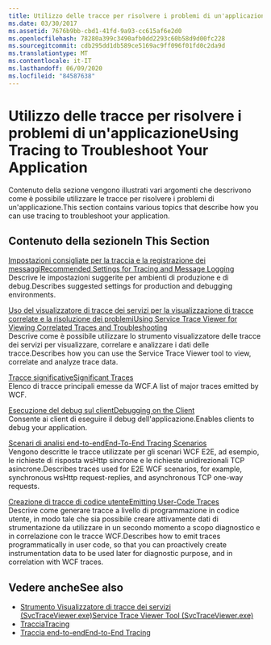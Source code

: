 ```yaml
---
title: Utilizzo delle tracce per risolvere i problemi di un'applicazione
ms.date: 03/30/2017
ms.assetid: 7676b9bb-cbd1-41fd-9a93-cc615af6e2d0
ms.openlocfilehash: 78280a399c3490afb0dd2293c60b58d9d00fc228
ms.sourcegitcommit: cdb295dd1db589ce5169ac9ff096f01fd0c2da9d
ms.translationtype: MT
ms.contentlocale: it-IT
ms.lasthandoff: 06/09/2020
ms.locfileid: "84587638"
---
```

# <a name="using-tracing-to-troubleshoot-your-application"></a><span data-ttu-id="d0831-102">Utilizzo delle tracce per risolvere i problemi di un'applicazione</span><span class="sxs-lookup"><span data-stu-id="d0831-102">Using Tracing to Troubleshoot Your Application</span></span>
<span data-ttu-id="d0831-103">Contenuto della sezione vengono illustrati vari argomenti che descrivono come è possibile utilizzare le tracce per risolvere i problemi di un'applicazione.</span><span class="sxs-lookup"><span data-stu-id="d0831-103">This section contains various topics that describe how you can use tracing to troubleshoot your application.</span></span>  
  
## <a name="in-this-section"></a><span data-ttu-id="d0831-104">Contenuto della sezione</span><span class="sxs-lookup"><span data-stu-id="d0831-104">In This Section</span></span>  
 [<span data-ttu-id="d0831-105">Impostazioni consigliate per la traccia e la registrazione dei messaggi</span><span class="sxs-lookup"><span data-stu-id="d0831-105">Recommended Settings for Tracing and Message Logging</span></span>](recommended-settings-for-tracing-and-message-logging.md)  
 <span data-ttu-id="d0831-106">Descrive le impostazioni suggerite per ambienti di produzione e di debug.</span><span class="sxs-lookup"><span data-stu-id="d0831-106">Describes suggested settings for production and debugging environments.</span></span>  
  
 [<span data-ttu-id="d0831-107">Uso del visualizzatore di tracce dei servizi per la visualizzazione di tracce correlate e la risoluzione dei problemi</span><span class="sxs-lookup"><span data-stu-id="d0831-107">Using Service Trace Viewer for Viewing Correlated Traces and Troubleshooting</span></span>](using-service-trace-viewer-for-viewing-correlated-traces-and-troubleshooting.md)  
 <span data-ttu-id="d0831-108">Descrive come è possibile utilizzare lo strumento visualizzatore delle tracce dei servizi per visualizzare, correlare e analizzare i dati delle tracce.</span><span class="sxs-lookup"><span data-stu-id="d0831-108">Describes how you can use the Service Trace Viewer tool to view, correlate and analyze trace data.</span></span>  
  
 [<span data-ttu-id="d0831-109">Tracce significative</span><span class="sxs-lookup"><span data-stu-id="d0831-109">Significant Traces</span></span>](significant-traces.md)  
 <span data-ttu-id="d0831-110">Elenco di tracce principali emesse da WCF.</span><span class="sxs-lookup"><span data-stu-id="d0831-110">A list of major traces emitted by WCF.</span></span>  
  
 [<span data-ttu-id="d0831-111">Esecuzione del debug sul client</span><span class="sxs-lookup"><span data-stu-id="d0831-111">Debugging on the Client</span></span>](debugging-on-the-client.md)  
 <span data-ttu-id="d0831-112">Consente ai client di eseguire il debug dell'applicazione.</span><span class="sxs-lookup"><span data-stu-id="d0831-112">Enables clients to debug your application.</span></span>  
  
 [<span data-ttu-id="d0831-113">Scenari di analisi end-to-end</span><span class="sxs-lookup"><span data-stu-id="d0831-113">End-To-End Tracing Scenarios</span></span>](end-to-end-tracing-scenarios.md)  
 <span data-ttu-id="d0831-114">Vengono descritte le tracce utilizzate per gli scenari WCF E2E, ad esempio, le richieste di risposta wsHttp sincrone e le richieste unidirezionali TCP asincrone.</span><span class="sxs-lookup"><span data-stu-id="d0831-114">Describes traces used for E2E WCF scenarios, for example, synchronous wsHttp request-replies, and asynchronous TCP one-way requests.</span></span>  
  
 [<span data-ttu-id="d0831-115">Creazione di tracce di codice utente</span><span class="sxs-lookup"><span data-stu-id="d0831-115">Emitting User-Code Traces</span></span>](emitting-user-code-traces.md)  
 <span data-ttu-id="d0831-116">Descrive come generare tracce a livello di programmazione in codice utente, in modo tale che sia possibile creare attivamente dati di strumentazione da utilizzare in un secondo momento a scopo diagnostico e in correlazione con le tracce WCF.</span><span class="sxs-lookup"><span data-stu-id="d0831-116">Describes how to emit traces programmatically in user code, so that you can proactively create instrumentation data to be used later for diagnostic purpose, and in correlation with WCF traces.</span></span>  
  
## <a name="see-also"></a><span data-ttu-id="d0831-117">Vedere anche</span><span class="sxs-lookup"><span data-stu-id="d0831-117">See also</span></span>

- [<span data-ttu-id="d0831-118">Strumento Visualizzatore di tracce dei servizi (SvcTraceViewer.exe)</span><span class="sxs-lookup"><span data-stu-id="d0831-118">Service Trace Viewer Tool (SvcTraceViewer.exe)</span></span>](../../service-trace-viewer-tool-svctraceviewer-exe.md)
- [<span data-ttu-id="d0831-119">Traccia</span><span class="sxs-lookup"><span data-stu-id="d0831-119">Tracing</span></span>](index.md)
- [<span data-ttu-id="d0831-120">Traccia end-to-end</span><span class="sxs-lookup"><span data-stu-id="d0831-120">End-to-End Tracing</span></span>](end-to-end-tracing.md)
